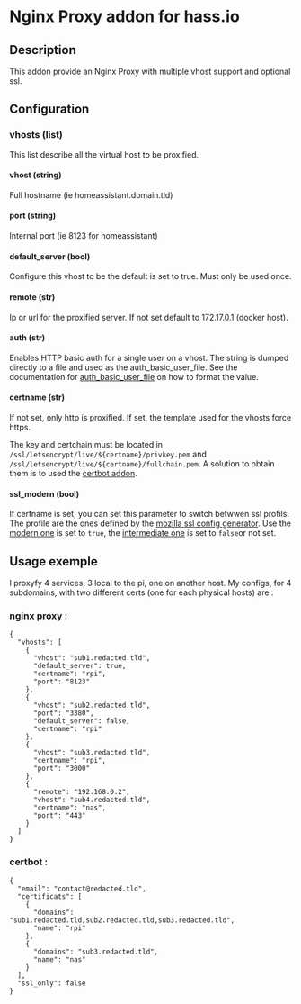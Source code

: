 # Nginx Proxy addon for hass.io

## Description

This addon provide an Nginx Proxy with multiple vhost support and optional ssl. 

## Configuration
### vhosts (list)

This list describe all the virtual host to be proxified.

#### vhost (string)

Full hostname (ie homeassistant.domain.tld)

#### port (string)

Internal port (ie 8123 for homeassistant)

#### default_server (bool)

Configure this vhost to be the default is set to true. Must only be used once.

#### remote (str)

Ip or url for the proxified server. If not set default to 172.17.0.1 (docker host).

#### auth (str)

Enables HTTP basic auth for a single user on a vhost. The string is dumped
directly to a file and used as the auth_basic_user_file. See the documentation
for
[auth_basic_user_file](http://nginx.org/en/docs/http/ngx_http_auth_basic_module.html#auth_basic_user_file)
on how to format the value.

#### certname (str)
If not set, only http is proxified. If set, the template used for the vhosts force https. 

The key and certchain must be located in
`/ssl/letsencrypt/live/${certname}/privkey.pem` and `/ssl/letsencrypt/live/${certname}/fullchain.pem`. A solution to obtain them is to used the [certbot addon](https://github.com/bestlibre/hassio-addons/tree/master/certbot).

#### ssl_modern (bool)
If certname is set, you can set this parameter to switch betwwen ssl profils. The profile are the ones defined by the [mozilla ssl config generator](https://mozilla.github.io/server-side-tls/ssl-config-generator/). Use the [modern one](https://wiki.mozilla.org/Security/Server_Side_TLS#Modern_compatibility) is set to `true`, the [intermediate one](https://wiki.mozilla.org/Security/Server_Side_TLS#Intermediate_compatibility_.28default.29) is set to `false`or not set.

## Usage exemple
I proxyfy 4 services, 3 local to the pi, one on another host. My configs, for 4 subdomains, with two different certs (one for each physical hosts) are :

### nginx proxy :
````
{
  "vhosts": [
    {
      "vhost": "sub1.redacted.tld",
      "default_server": true,
      "certname": "rpi",
      "port": "8123"
    },
    {
      "vhost": "sub2.redacted.tld",
      "port": "3380",
      "default_server": false,
      "certname": "rpi"
    },
    {
      "vhost": "sub3.redacted.tld",
      "certname": "rpi",
      "port": "3000"
    },
    {
      "remote": "192.168.0.2",
      "vhost": "sub4.redacted.tld",
      "certname": "nas",
      "port": "443"
    }
  ]
}
````
### certbot :
````
{
  "email": "contact@redacted.tld",
  "certificats": [
    {
      "domains": "sub1.redacted.tld,sub2.redacted.tld,sub3.redacted.tld",
      "name": "rpi"
    },
    {
      "domains": "sub3.redacted.tld",
      "name": "nas"
    }
  ],
  "ssl_only": false
}
````
